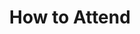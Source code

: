 ---
layout: redirect
permalink: /attend/
redirect_to: "https://forms.gle/GCEdZEgbdNxPMPhP8"
title: How to Attend
nav: true
nav_order: 3
---